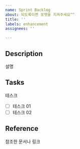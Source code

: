 ```yaml
---
name: Sprint Backlog
about: 되도록이면 포멧을 지켜주세요^^
title: ''
labels: enhancement
assignees: ''

---
```


## Description
설명

## Tasks
테스크
- [ ] 테스크 01
- [ ] 테스크 02

## Reference
참조한 문서나 링크
